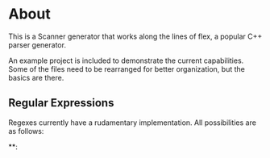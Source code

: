 # About

This is a Scanner generator that works along the lines of flex, a popular C++ parser generator.

An example project is included to demonstrate the current capabilities.
Some of the files need to be rearranged for better organization, but the basics are there.

## Regular Expressions

Regexes currently have a rudamentary implementation. All possibilities are as follows:

**:
